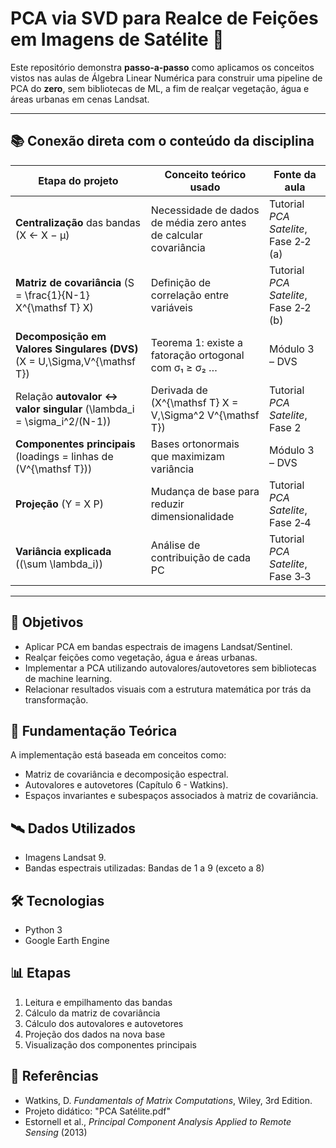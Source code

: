 # PCA via SVD para Realce de Feições em Imagens de Satélite 🚀

Este repositório demonstra **passo‑a‑passo** como aplicamos os conceitos vistos nas aulas de Álgebra Linear Numérica para construir uma pipeline de PCA do **zero**, sem bibliotecas de ML, a fim de realçar vegetação, água e áreas urbanas em cenas Landsat.

---

## 📚 Conexão direta com o conteúdo da disciplina

| Etapa do projeto | Conceito teórico usado | Fonte da aula |
|------------------|------------------------|---------------|
| **Centralização** das bandas (X ← X − μ) | Necessidade de dados de média zero antes de calcular covariância | Tutorial *PCA Satelite*, Fase 2‑2 (a) |
| **Matriz de covariância**  \(S = \frac{1}{N-1} X^{\mathsf T} X\) | Definição de correlação entre variáveis | Tutorial *PCA Satelite*, Fase 2‑2 (b) |
| **Decomposição em Valores Singulares (DVS)**  \(X = U\,\Sigma\,V^{\mathsf T}\) | Teorema 1: existe a fatoração ortogonal com σ₁ ≥ σ₂ … | Módulo 3 – DVS |
| Relação **autovalor ↔ valor singular**  \(\lambda_i = \sigma_i^2/(N-1)\) | Derivada de \(X^{\mathsf T} X = V\,\Sigma^2 V^{\mathsf T}\) | Tutorial *PCA Satelite*, Fase 2 |
| **Componentes principais**  (loadings = linhas de \(V^{\mathsf T}\)) | Bases ortonormais que maximizam variância | Módulo 3 – DVS |
| **Projeção**  \(Y = X P\) | Mudança de base para reduzir dimensionalidade | Tutorial *PCA Satelite*, Fase 2‑4 |
| **Variância explicada**  (\(\sum \lambda_i\)) | Análise de contribuição de cada PC | Tutorial *PCA Satelite*, Fase 3‑3 |

---

## 🎯 Objetivos

- Aplicar PCA em bandas espectrais de imagens Landsat/Sentinel.
- Realçar feições como vegetação, água e áreas urbanas.
- Implementar a PCA utilizando autovalores/autovetores sem bibliotecas de machine learning.
- Relacionar resultados visuais com a estrutura matemática por trás da transformação.

## 🧠 Fundamentação Teórica

A implementação está baseada em conceitos como:
- Matriz de covariância e decomposição espectral.
- Autovalores e autovetores (Capítulo 6 - Watkins).
- Espaços invariantes e subespaços associados à matriz de covariância.

## 🛰 Dados Utilizados

- Imagens Landsat 9.
- Bandas espectrais utilizadas: Bandas de 1 a 9 (exceto a 8)

## 🛠 Tecnologias

- Python 3
- Google Earth Engine 

## 📊 Etapas

1. Leitura e empilhamento das bandas
2. Cálculo da matriz de covariância
3. Cálculo dos autovalores e autovetores
4. Projeção dos dados na nova base
5. Visualização dos componentes principais

## 📖 Referências

- Watkins, D. *Fundamentals of Matrix Computations*, Wiley, 3rd Edition.
- Projeto didático: "PCA Satélite.pdf"
- Estornell et al., *Principal Component Analysis Applied to Remote Sensing* (2013)
